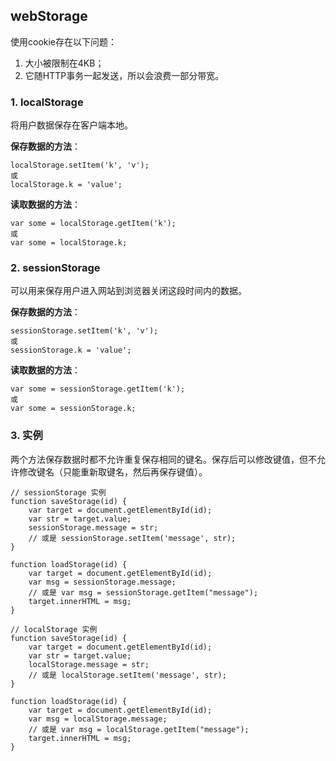webStorage
---
使用cookie存在以下问题：

1. 大小被限制在4KB；
2. 它随HTTP事务一起发送，所以会浪费一部分带宽。

### 1. localStorage
将用户数据保存在客户端本地。

**保存数据的方法**：

    localStorage.setItem('k', 'v');
    或
    localStorage.k = 'value';

**读取数据的方法**：

    var some = localStorage.getItem('k');
    或
    var some = localStorage.k;

### 2. sessionStorage
可以用来保存用户进入网站到浏览器关闭这段时间内的数据。

**保存数据的方法**：

    sessionStorage.setItem('k', 'v');
    或
    sessionStorage.k = 'value';

**读取数据的方法**：

    var some = sessionStorage.getItem('k');
    或
    var some = sessionStorage.k;
    
### 3. 实例
两个方法保存数据时都不允许重复保存相同的键名。保存后可以修改键值，但不允许修改键名（只能重新取键名，然后再保存键值）。

    // sessionStorage 实例
    function saveStorage(id) {
        var target = document.getElementById(id);
        var str = target.value;
        sessionStorage.message = str;
        // 或是 sessionStorage.setItem('message', str);
    }
    
    function loadStorage(id) {
        var target = document.getElementById(id);
        var msg = sessionStorage.message;
        // 或是 var msg = sessionStorage.getItem("message");
        target.innerHTML = msg;
    }

    // localStorage 实例
    function saveStorage(id) {
        var target = document.getElementById(id);
        var str = target.value;
        localStorage.message = str;
        // 或是 localStorage.setItem('message', str);
    }
    
    function loadStorage(id) {
        var target = document.getElementById(id);
        var msg = localStorage.message;
        // 或是 var msg = localStorage.getItem("message");
        target.innerHTML = msg;
    }